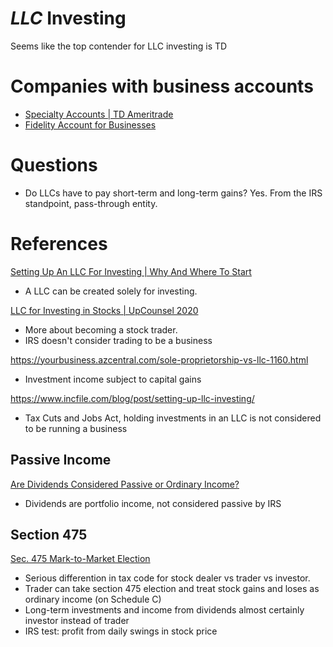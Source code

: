 # *LLC* Investing

Seems like the top contender for LLC investing is TD


# Companies with business accounts
* [Specialty Accounts | TD Ameritrade](https://www.tdameritrade.com/account-types/specialty.page)
* [Fidelity Account for Businesses](https://www.fidelity.com/open-account/fidelity-account-for-businesses)

# Questions
* Do LLCs have to pay short-term and long-term gains?
  Yes. From the IRS standpoint, pass-through entity.


# References
[Setting Up An LLC For Investing | Why And Where To Start](https://thecollegeinvestor.com/9652/setting-llc-investing/)
* A LLC can be created solely for investing.

[LLC for Investing in Stocks | UpCounsel 2020](https://www.upcounsel.com/llc-for-investing-in-stocks)
* More about becoming a stock trader.
* IRS doesn't consider trading to be a business

https://yourbusiness.azcentral.com/sole-proprietorship-vs-llc-1160.html
* Investment income subject to capital gains

https://www.incfile.com/blog/post/setting-up-llc-investing/
* Tax Cuts and Jobs Act, holding investments in an LLC is not considered to be running a business

## Passive Income
[Are Dividends Considered Passive or Ordinary Income?](https://www.investopedia.com/ask/answers/090415/are-dividends-considered-passive-or-ordinary-income.asp)
* Dividends are portfolio income, not considered passive by IRS

## Section 475
[Sec. 475 Mark-to-Market Election](https://www.thetaxadviser.com/issues/2010/feb/sec475mark-to-marketelection.html)
* Serious differention in tax code for stock dealer vs trader vs investor.
* Trader can take section 475 election and treat stock gains and loses as ordinary income (on Schedule C)
* Long-term investments and income from dividends almost certainly investor instead of trader
* IRS test: profit from daily swings in stock price
